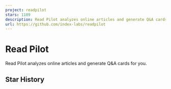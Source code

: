 ```yaml
---
project: readpilot
stars: 1109
description: Read Pilot analyzes online articles and generate Q&A cards for you. Powered by OpenAI & Next.js.
url: https://github.com/index-labs/readpilot
---
```


Read Pilot
==========

Read Pilot analyzes online articles and generate Q&A cards for you.

Star History
------------
